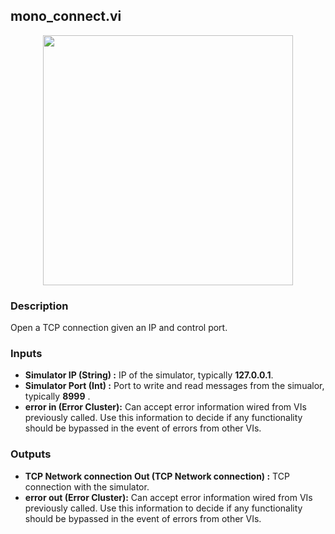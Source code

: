 ## mono_connect.vi
<p align="center">
<img src="https://github.com/monoDriveIO/client/raw/master/WikiPhotos/LV_client/simulator/mono__connectc.png" 
width="400"  />
</p>

### Description 
Open a TCP connection given an IP and control port.

### Inputs

- **Simulator IP (String) :** IP of the simulator, typically **127.0.0.1**.
- **Simulator Port (Int) :** Port to write and read messages from the simualor, typically **8999** .
- **error in (Error Cluster):** Can accept error information wired from VIs previously called. Use this information to decide if any functionality should be bypassed in the event of errors from other VIs.


### Outputs

- **TCP Network connection Out (TCP Network connection) :** TCP connection with the simulator.
- **error out (Error Cluster):** Can accept error information wired from VIs previously called. Use this information to decide if any functionality should be bypassed in the event of errors from other VIs.
